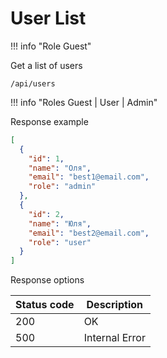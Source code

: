 User List
===================

!!! info "Role Guest"

Get a list of users

```shell title="Method <span class='color-method'>GET</span>"
/api/users
```

!!! info "Roles Guest | User | Admin"

Response example

```json title="Response <span class='color-200'>200</span>"
[
  {
    "id": 1,
    "name": "Оля",
    "email": "best1@email.com",
    "role": "admin"
  },
  {
    "id": 2,
    "name": "Юля",
    "email": "best2@email.com",
    "role": "user"
  }
]
```

Response options

| Status code                          | Description    |
|--------------------------------------|----------------|
| <span class='color-200'>200</span>   | OK             |
| <span class='color-error'>500</span> | Internal Error |
